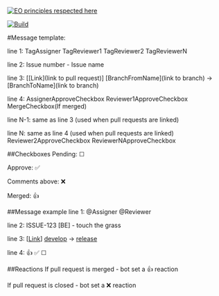 [![EO principles respected here](https://www.elegantobjects.org/badge.svg)](https://www.elegantobjects.org)

[![Build](https://github.com/ArtemGet/prbot/actions/workflows/maven.yaml/badge.svg)](https://github.com/ArtemGet/prbot/actions/workflows/maven.yaml)

#Message template:

line 1: TagAssigner TagReviewer1 TagReviewer2 TagReviewerN

line 2: Issue number - Issue name

line 3: [[Link](link to pull request)] [BranchFromName](link to branch) -> [BranchToName](link to branch)

line 4: AssignerApproveCheckbox Reviewer1ApproveCheckbox MergeCheckbox(If merged)

line N-1: same as line 3 (used when pull requests are linked)

line N: same as line 4 (used when pull requests are linked) Reviewer2ApproveCheckbox ReviewerNApproveCheckbox

##Checkboxes
Pending: ☐

Approve: ✅

Comments above: ❌

Merged: 👍

##Message example
line 1: @Assigner @Reviewer

line 2: ISSUE-123 [BE] - touch the grass

line 3: [[Link](https://link-to-pull-request)] [develop](https://link-to-develop-branch) -> [release](https://link-to-release-branch)

line 4: 👍 ✅ ☐

##Reactions
If pull request is merged - bot set a 👍 reaction

If pull request is closed - bot set a ❌ reaction